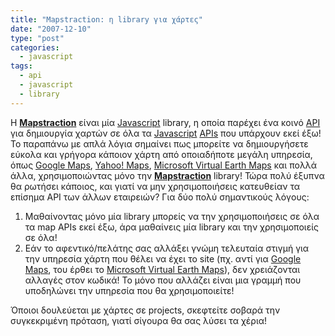 ```yaml
---
title: "Mapstraction: η library για χάρτες"
date: "2007-12-10"
type: "post"
categories:
  - javascript
tags:
  - api
  - javascript
  - library
---
```


Η [**Mapstraction**](http://www.mapstraction.com/ "Μapstraction Javascript library") είναι μία [Javascript](http://en.wikipedia.org/wiki/JavaScript "Javascript in wiki") library, η οποία παρέχει ένα κοινό [API](http://en.wikipedia.org/wiki/Application_programming_interface "What is API") για δημιουργία χαρτών σε όλα τα [Javascript](http://en.wikipedia.org/wiki/Javascript "What is Javascript") [APIs](http://en.wikipedia.org/wiki/Application_programming_interface "What is API") που υπάρχουν εκεί έξω! Το παραπάνω με απλά λόγια σημαίνει πως μπορείτε να δημιουργήσετε εύκολα και γρήγορα κάποιον χάρτη από οποιαδήποτε μεγάλη υπηρεσία, όπως [Google Maps](http://maps.google.com/ "Google Maps"), [Yahoo! Maps](http://maps.yahoo.com/ "Yahoo! Maps"), [Microsoft Virtual Earth Maps](http://maps.live.com/ "Microsoft Virtual Earth Maps") και πολλά άλλα, χρησιμοποιώντας μόνο την [**Mapstraction**](http://www.mapstraction.com/ "Mapstraction Javascript library") library! Τώρα πολύ έξυπνα θα ρωτήσει κάποιος, και γιατί να μην χρησιμοποιήσεις κατευθείαν τα επίσημα API των άλλων εταιρειών? Για δύο πολύ σημαντικούς λόγους:

1. Μαθαίνοντας μόνο μία library μπορείς να την χρησιμοποιήσεις σε όλα τα map APIs εκεί έξω, άρα μαθαίνεις μία library και την χρησιμοποιείς σε όλα!
2. Εάν το αφεντικό/πελάτης σας αλλάξει γνώμη τελευταία στιγμή για την υπηρεσία χάρτη που θέλει να έχει το site (πχ. αντί για [Google Maps](http://maps.google.com/ "Google Maps"), του έρθει το [Microsoft Virtual Earth Maps](http://maps.live.com/ "Microsoft Virtual Earth Maps")), δεν χρειάζονται αλλαγές στον κωδικά! Το μόνο που αλλάζει είναι μια γραμμή που υποδηλώνει την υπηρεσία που θα χρησιμοποιείτε!

Όποιοι δουλεύεται με χάρτες σε projects, σκεφτείτε σοβαρά την συγκεκριμένη πρόταση, γιατί σίγουρα θα σας λύσει τα χέρια!
